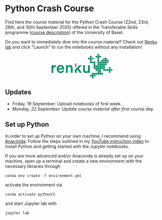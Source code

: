 # Python Crash Course

Find here the course material for the Python Crash Course (22nd, 23rd, 29th, and 30th September 2025) offered in the Transferable Skills programme ([course description](https://fortbildung.unibas.ch/courses/organizer/scientific-tools/python-crash-course-for-beginners-301349)) of the University of Basel.

Do you want to immediately dive into the course material? Check out [Renku lab](https://renkulab.io/v2/projects/samarinm/python-crash-course) and click "Launch" to run the notebooks without any installation!

<p align="center">
    <a href="https://renkulab.io/v2/projects/samarinm/python-crash-course">
        <img src="Notebooks/images/renku.jpg" alt="Description of Image" width="200" class="center-img">
    </a>
</p>

## Updates

* Friday, 19 September: Upload notebooks of first week.
* *Monday, 22 September: Update course material after first course day.*

## Set up Python

In order to set up Python on your own machine, I recommend using [Anaconda](https://www.anaconda.com/products/individual). Follow the steps outlined in my [YouTube instruction video](https://youtu.be/-RJnYbxVZTg) to install Python and getting started with the Jupyter notebooks.

If you are more advanced and/or Anaconda is already set up on your machine, open up a terminal and create a new environment with the necessary libraries through

```
conda env create -f environment.yml
``` 

activate the environment via

```
conda activate pythonCC
``` 

and start Jupyter lab with

```
jupyter lab
``` 
